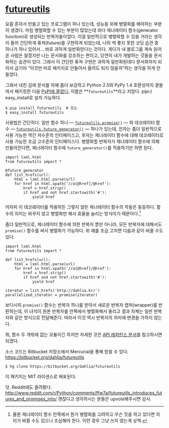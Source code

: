 [futureutils][source]
=====================

요즘 혼자서 만들고 있는 프로그램이 하나 있는데, 성능을 위해 병렬화를 해야하는 부분이 생겼다. 마침 병렬화할 수 있는 부분이 많았는데 죄다 제너레이터 함수(generator function)로 생성되는 반복자들이었다. 이걸 일반적으로 병렬화할 수 있을 거라는 생각이 들어 간단하게 퓨쳐(future)를 구현하게 되었는데, 나의 썩 좋지 못한 코딩 습관 중 하나가 하나 있어서… 바로 과하게 일반화한다는 것이다. 게다가 내 블로그를 계속 읽어온 사람은 알겠지만 나는 문서화를 강조하는 편이고, 당연히 내가 개발하는 것들을 문서화하는 습관이 있다. 그래서 이 간단한 퓨쳐 구현은 과하게 일반화된데다 문서화까지 되어서 급기야 “이것만 따로 패키지로 만들어서 올려도 되지 않을까”하는 생각을 하게 만들었다.

그래서 내친 김에 문서를 아예 좀더 보강하고 Python 2.5와 PyPy 1.4 호환성까지 곁들여서 패키징한 다음 [PyPI에 올렸다.][1] 이름은 **`futureutils`**라고 지었다. pip나 easy_install로 설치 가능하다.

    $ pip install futureutils  # 또는
    $ easy_install futureutils

사용법은 간단하다. 일반 함수 하나 — [`futureutils.promise()`][2] — 와 데코레이터 함수 — [`futureutils.future_generator()`][3] — 하나가 있는데, 전자는 좀더 일반적으로 사용 가능한 약간 저수준의 인터페이스고, 후자는 제너레이터 함수에 대해 데코레이터로 사용 가능한 조금 고수준의 인터페이스다. 병렬화할 반복자가 제너레이터 함수에 의해 만들어진다면, 제너레이터 함수에 `future_generator()`를 적용하기만 하면 된다.

    import lxml.html
    from futureutils import *

    @future_generator
    def list_hrefs(url):
        html = lxml.html.parse(url)
        for href in html.xpath('//a[@href]/@href'):
            href = href.strip()
            if href and not href.startswith('#'):
                yield href

어차피 이 데코레이터를 적용하든 그렇지 않든 제너레이터 함수의 작동은 동등하다. 함수의 의미는 바꾸지 않고 병렬화만 해서 효율을 늘리는 방식이기 때문이다.[^1]

좀더 일반적으로, 제너레이터 함수에 의한 반복자 뿐만 아니라, 모든 반복자에 대해서도 `promise()` 함수를 써서 병렬화가 가능하다. 위 예를 조금 고치면 다음과 같이 바꿀 수도 있다.

    import lxml.html
    from futureutils import *

    def list_hrefs(url):
        html = lxml.html.parse(url)
        for href in html.xpath('//a[@href]/@href'):
            href = href.strip()
            if href and not href.startswith('#'):
                yield href

    iterator = list_hrefs('http://dahlia.kr/')
    parallelized_iterator = promise(iterator)

보다시피 `promise()` 함수는 반복자 하나를 받아서 새로운 반복자 랩퍼(wrapper)를 반환하는데, 이 녀석이 원본 반복자를 안쪽에서 병렬화해서 돌리고 결과 자체는 일반 반복자와 같은 방식으로 전달해준다. 따라서 이것 역시 반복자의 의미에 변경을 가하지 않는다.

뭐, 함수 두 개밖에 없는 모듈이긴 하지만 자세한 것은 [API 레퍼런스 문서][4]를 참고하시면 되겠다.

소스 코드는 Bitbucket 저장소에서 Mercurial을 통해 받을 수 있다. <https://bitbucket.org/dahlia/futureutils>

    $ hg clone https://bitbucket.org/dahlia/futureutils

이 패키지는 MIT 라이센스로 배포된다.

덧. Reddit에도 올려봤다. <http://www.reddit.com/r/Python/comments/ffw7a/futureutils_introduces_futures_and_promises_into/> 괜찮다고 생각하시는 분들은 upvote해주시면 감사.

[^1]: 물론 제너레이터 함수 안쪽에서 뭔가 병렬화를 고려하고 무슨 짓을 하고 있다면 의미가 바뀔 수도 있으니 조심해야 한다. 이런 경우 그냥 쓰지 않는게 상책.

[1]: http://pypi.python.org/pypi/futureutils
[2]: http://dahlia.bitbucket.org/futureutils/#futureutils.promise
[3]: http://dahlia.bitbucket.org/futureutils/#futureutils.future_generator
[4]: http://dahlia.bitbucket.org/futureutils/#api

[source]: http://dahlia.bitbucket.org/futureutils/
